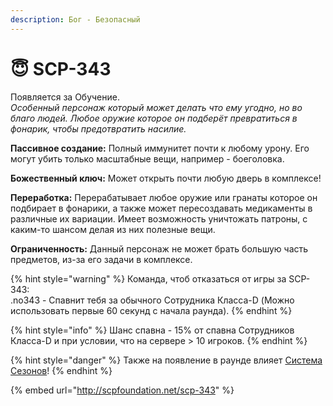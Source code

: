 ```yaml
---
description: Бог - Безопасный
---
```


# 😇 SCP-343

Появляется за Обучение.\
_Особенный персонаж который может делать что ему угодно, но во благо людей. Любое оружие которое он подберёт превратиться в фонарик, чтобы предотвратить насилие._

**Пассивное создание:** Полный иммунитет почти к любому урону. Его могут убить только масштабные вещи, например - боеголовка.

**Божественный ключ:** Может открыть почти любую дверь в комплексе!

**Переработка:** Перерабатывает любое оружие или гранаты которое он подбирает в фонарики, а также может пересоздавать медикаменты в различные их вариации. Имеет возможность уничтожать патроны, с каким-то шансом делая из них полезные вещи.

**Ограниченность:** Данный персонаж не может брать большую часть предметов, из-за его задачи в комплексе.

{% hint style="warning" %}
Команда, чтоб отказаться от игры за SCP-343:\
.no343 - Спавнит тебя за обычного Сотрудника Класса-D (Можно использовать первые 60 секунд с начала раунда).
{% endhint %}

{% hint style="info" %}
Шанс спавна - 15% от спавна Сотрудников Класса-D и при условии, что на сервере > 10 игроков.
{% endhint %}

{% hint style="danger" %}
Также на появление в раунде влияет [Система Сезонов](../server-systems/seasons.md)!
{% endhint %}

{% embed url="http://scpfoundation.net/scp-343" %}
